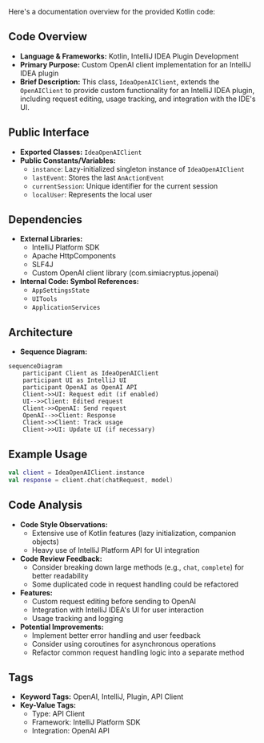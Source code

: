 Here's a documentation overview for the provided Kotlin code:

## Code Overview
- **Language & Frameworks:** Kotlin, IntelliJ IDEA Plugin Development
- **Primary Purpose:** Custom OpenAI client implementation for an IntelliJ IDEA plugin
- **Brief Description:** This class, `IdeaOpenAIClient`, extends the `OpenAIClient` to provide custom functionality for an IntelliJ IDEA plugin, including request editing, usage tracking, and integration with the IDE's UI.

## Public Interface
- **Exported Classes:** `IdeaOpenAIClient`
- **Public Constants/Variables:**
  - `instance`: Lazy-initialized singleton instance of `IdeaOpenAIClient`
  - `lastEvent`: Stores the last `AnActionEvent`
  - `currentSession`: Unique identifier for the current session
  - `localUser`: Represents the local user

## Dependencies
- **External Libraries:**
  - IntelliJ Platform SDK
  - Apache HttpComponents
  - SLF4J
  - Custom OpenAI client library (com.simiacryptus.jopenai)
- **Internal Code: Symbol References:**
  - `AppSettingsState`
  - `UITools`
  - `ApplicationServices`

## Architecture
- **Sequence Diagram:**
```mermaid
sequenceDiagram
    participant Client as IdeaOpenAIClient
    participant UI as IntelliJ UI
    participant OpenAI as OpenAI API
    Client->>UI: Request edit (if enabled)
    UI-->>Client: Edited request
    Client->>OpenAI: Send request
    OpenAI-->>Client: Response
    Client->>Client: Track usage
    Client->>UI: Update UI (if necessary)
```

## Example Usage
```kotlin
val client = IdeaOpenAIClient.instance
val response = client.chat(chatRequest, model)
```

## Code Analysis
- **Code Style Observations:**
  - Extensive use of Kotlin features (lazy initialization, companion objects)
  - Heavy use of IntelliJ Platform API for UI integration
- **Code Review Feedback:**
  - Consider breaking down large methods (e.g., `chat`, `complete`) for better readability
  - Some duplicated code in request handling could be refactored
- **Features:**
  - Custom request editing before sending to OpenAI
  - Integration with IntelliJ IDEA's UI for user interaction
  - Usage tracking and logging
- **Potential Improvements:**
  - Implement better error handling and user feedback
  - Consider using coroutines for asynchronous operations
  - Refactor common request handling logic into a separate method

## Tags
- **Keyword Tags:** OpenAI, IntelliJ, Plugin, API Client
- **Key-Value Tags:**
  - Type: API Client
  - Framework: IntelliJ Platform SDK
  - Integration: OpenAI API